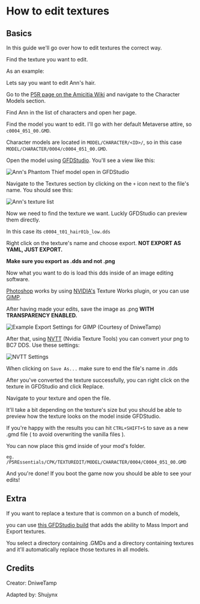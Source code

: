 # How to edit textures

## Basics

In this guide we'll go over how to edit textures the correct way.

Find the texture you want to edit.

As an example: 

Lets say you want to edit Ann's hair.

Go to the [P5R page on the Amicitia Wiki](https://amicitia.miraheze.org/wiki/Persona_5_Royal) and navigate to the Character Models section.

Find Ann in the list of characters and open her page.

Find the model you want to edit. I'll go with her default Metaverse attire, so `c0004_051_00.GMD`.

Character models are located in `MODEL/CHARACTER/<ID>/`, 
so in this case `MODEL/CHARACTER/0004/c0004_051_00.GMD`.

Open the model using [GFDStudio](https://github.com/tge-was-taken/GFD-Studio/releases).
You'll see a view like this:

![Ann's Phantom Thief model open in GFDStudio](https://media.discordapp.net/attachments/971702583964082206/1049024069439336488/image.png?width=891&height=635)

Navigate to the Textures section by clicking on the `+` icon next to the file's name.
You should see this:

![Ann's texture list](https://media.discordapp.net/attachments/971702583964082206/1049024472176406578/image.png)

Now we need to find the texture we want. Luckly GFDStudio can preview them directly.

In this case its `c0004_t01_hair01b_low.dds`

Right click on the texture's name and choose export. **NOT EXPORT AS YAML, JUST EXPORT.**

**Make sure you export as .dds and not .png**

Now what you want to do is load this dds inside of an image editing software.

[Photoshop](https://www.adobe.com/products/photoshop.html) works by using [NVIDIA's](https://developer.nvidia.com/designworks/texture-tools-for-photoshop/secure/2021.2.0/NVIDIA_Texture_Tools_for_Adobe_Photoshop_2021.2.0.exe) Texture Works plugin,
or you can use [GIMP](https://www.gimp.org/).

After having made your edits, save the image as .png **WITH TRANSPARENCY ENABLED.**

![Example Export Settings for GIMP (Courtesy of DniweTamp)](https://cdn.discordapp.com/attachments/875017002828308510/1050550993970024528/image.png)

After that, using [NVTT](https://developer.nvidia.com/designworks/texture-tools-for-photoshop/secure/2021.2.0/NVIDIA_Texture_Tools_2021.2.0.exe) (Nvidia Texture Tools) you can convert your png to BC7 DDS.
Use these settings:

![NVTT Settings](https://media.discordapp.net/attachments/971702583964082206/1049029910116704358/image.png?width=319&height=634)

When clicking on `Save As...` make sure to end the file's name in .dds

After you've converted the texture successfully, you can right click on the texture in GFDStudio and click Replace.

Navigate to your texture and open the file.

It'll take a bit depending on the texture's size but you should be able to preview how the texture looks on the model inside GFDStudio.

If you're happy with the results you can hit `CTRL+SHIFT+S` to save as a new .gmd file ( to avoid overwriting the vanilla files ).

You can now place this gmd inside of your mod's folder.

`eg. /P5REssentials/CPK/TEXTUREDIT/MODEL/CHARACTER/0004/C0004_051_00.GMD`

And you're done! If you boot the game now you should be able to see your edits!
## Extra
If you want to replace a texture that is common on a bunch of models,

you can use [this GFDStudio build](https://github.com/DeathChaos25/GFD-Studio/releases/tag/0.6.5) that adds the ability to Mass Import and Export textures.

You select a directory containing .GMDs and a directory containing textures and it'll automatically replace those textures in all models.
## Credits
Creator: DniweTamp

Adapted by: Shujynx